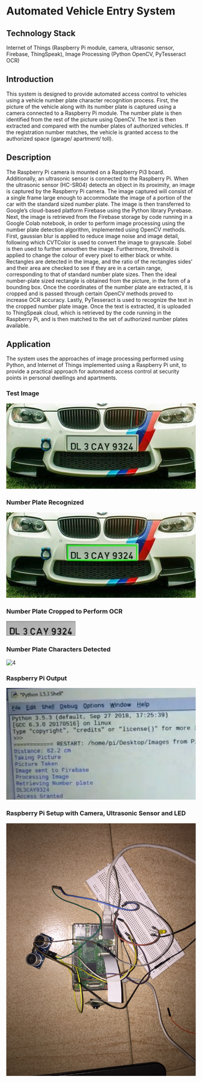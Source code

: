 # Automated Vehicle Entry System

## Technology Stack
Internet of Things (Raspberry Pi module, camera, ultrasonic sensor, Firebase, ThingSpeak), Image Processing (Python OpenCV, PyTesseract OCR)

## Introduction
This system is designed to provide automated access control to vehicles using a vehicle number plate character recognition process. First, the picture of the vehicle along with its number plate is captured using a camera connected to a Raspberry Pi module. The number plate is then identified from the rest of the picture using OpenCV. The text is then extracted and compared with the number plates of authorized vehicles. If the registration number matches, the vehicle is granted access to the authorized space (garage/ apartment/ toll). 

## Description
The Raspberry Pi camera is mounted on a Raspberry Pi3 board. Additionally, an ultrasonic sensor is connected to the Raspberry Pi. When the ultrasonic sensor (HC-SR04) detects an object in its proximity, an image is captured by the Raspberry Pi camera. The image captured will consist of a single frame large enough to accommodate the image of a portion of the car with the standard sized number plate. The image is then transferred to Google’s cloud-based platform Firebase using the Python library Pyrebase. Next, the image is retrieved from the Firebase storage by code running in a Google Colab notebook, in order to perform image processing using the number plate detection algorithm, implemented using OpenCV methods. First, gaussian blur is applied to reduce image noise and image detail, following which CVTColor is used to convert the image to grayscale. Sobel is then used to further smoothen the image. Furthermore, threshold is applied to change the colour of every pixel to either black or white. Rectangles are detected in the image, and the ratio of the rectangles sides’ and their area are checked to see if they are in a certain range, corresponding to that of standard number plate sizes. Then the ideal number-plate sized rectangle is obtained from the picture, in the form of a bounding box. Once the coordinates of the number plate are extracted, it is cropped and is passed through certain OpenCV methods proved to increase OCR accuracy. Lastly, PyTesseract is used to recognize the text in the cropped number plate image. Once the text is extracted, it is uploaded to ThingSpeak cloud, which is retrieved by the code running in the Raspberry Pi, and is then matched to the set of authorized number plates available. 

## Application
The system uses the approaches of image processing performed using Python, and Internet of Things implemented using a Raspberry Pi unit, to provide a practical approach for automated access control at security points in personal dwellings and apartments. 

### Test Image
![1](https://raw.githubusercontent.com/yashprash/Automated-Vehicle-Entry-System/gh-pages/1.jpg)

### Number Plate Recognized 
![2](https://raw.githubusercontent.com/yashprash/Automated-Vehicle-Entry-System/gh-pages/2.jpg)

### Number Plate Cropped to Perform OCR
![3](https://raw.githubusercontent.com/yashprash/Automated-Vehicle-Entry-System/gh-pages/3.jpg)

### Number Plate Characters Detected
![4](https://raw.githubusercontent.com/yashprash/Automated-Vehicle-Entry-System/gh-pages/4.jpg)

### Raspberry Pi Output
![5](https://raw.githubusercontent.com/yashprash/Automated-Vehicle-Entry-System/gh-pages/5.PNG)

### Raspberry Pi Setup with Camera, Ultrasonic Sensor and LED
![6](https://raw.githubusercontent.com/yashprash/Automated-Vehicle-Entry-System/gh-pages/6.JPG)
